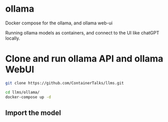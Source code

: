 # ollama

Docker compose for the ollama, and ollama web-ui

Running ollama models as containers, and connect to the UI like chatGPT locally. 

# Clone and run ollama API and ollama WebUI
```bash
git clone https://github.com/ContainerTalks/llms.git

cd llms/ollama/
docker-compose up -d 
```

## Import the model


